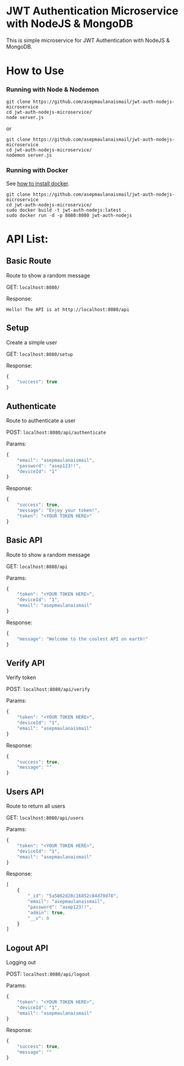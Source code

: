 # JWT Authentication Microservice with NodeJS & MongoDB

This is simple microservice for JWT Authentication with NodeJS & MongoDB.

# How to Use

### Running with Node & Nodemon

```
git clone https://github.com/asepmaulanaismail/jwt-auth-nodejs-microservice
cd jwt-auth-nodejs-microservice/
node server.js
```

or

```
git clone https://github.com/asepmaulanaismail/jwt-auth-nodejs-microservice
cd jwt-auth-nodejs-microservice/
nodemon server.js
```

### Running with Docker

See [how to install docker](https://github.com/asepmaulanaismail/install-docker-ubuntu-shell-script).

```
git clone https://github.com/asepmaulanaismail/jwt-auth-nodejs-microservice
cd jwt-auth-nodejs-microservice/
sudo docker build -t jwt-auth-nodejs:latest .
sudo docker run -d -p 8080:8080 jwt-auth-nodejs
```

# API List:

## Basic Route

Route to show a random message

GET: `localhost:8080/`

Response:

```
Hello! The API is at http://localhost:8080/api
```

## Setup

Create a simple user

GET:   `localhost:8080/setup`

Response:

```Javascript
{
    "success": true
}
```

## Authenticate

Route to authenticate a user

POST:   `localhost:8080/api/authenticate`

Params:

```Javascript
{
    "email": "asepmaulanaismail",
    "password": "asep123!!",
    "deviceId": "1"
}
```

Response:

```Javascript
{
    "success": true,
    "message": "Enjoy your token!",
    "token": "<YOUR TOKEN HERE>"
}
```

## Basic API

Route to show a random message

GET:   `localhost:8080/api`

Params:

```Javascript
{
    "token": "<YOUR TOKEN HERE>",
    "deviceId": "1",
    "email": "asepmaulanaismail"
}
```

Response:

```Javascript
{
    "message": "Welcome to the coolest API on earth!"
}
```

## Verify API

Verify token

POST:   `localhost:8080/api/verify`

Params:

```Javascript
{
    "token": "<YOUR TOKEN HERE>",
    "deviceId": "1",
    "email": "asepmaulanaismail"
}
```

Response:

```Javascript
{
    "success": true,
    "message": ""
}
```

## Users API

Route to return all users

GET:   `localhost:8080/api/users`

Params:

```Javascript
{
    "token": "<YOUR TOKEN HERE>",
    "deviceId": "1",
    "email": "asepmaulanaismail"
}
```

Response:

```Javascript
[
    {
        "_id": "5a5862d28c16852c84d79d78",
        "email": "asepmaulanaismail",
        "password": "asep123!!",
        "admin": true,
        "__v": 0
    }
]
```

## Logout API

Logging out

POST:   `localhost:8080/api/logout`

Params:

```Javascript
{
    "token": "<YOUR TOKEN HERE>",
    "deviceId": "1",
    "email": "asepmaulanaismail"
}
```

Response:

```Javascript
{
    "success": true,
    "message": ""
}
```

